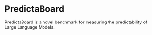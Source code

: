 # PredictaBoard
PredictaBoard is a novel benchmark for measuring the predictability of Large Language Models.
